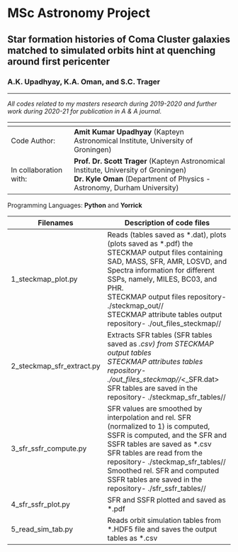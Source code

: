 # MSc Astronomy Project

## Star formation histories of Coma Cluster galaxies matched to simulated orbits hint at quenching around first pericenter
### A.K. Upadhyay, K.A. Oman, and S.C. Trager
---------------------------------------------------------------------------------------------------------------------------

*All codes related to my masters research during 2019-2020 and further work during 2020-21 for publication in A & A journal.*

| <!-- -->               | <!-- -->                                                                          |
|------------------------|-----------------------------------------------------------------------------------|
| Code Author:           | **Amit Kumar Upadhyay** (Kapteyn Astronomical Institute, University of Groningen) |
| In collaboration with: | **Prof. Dr. Scott Trager** (Kapteyn Astronomical Institute, University of Groningen) <br /> **Dr. Kyle Oman** (Department of Physics - Astronomy, Durham University) |
                       
Programming Languages: **Python** and **Yorrick** <br />

| Filenames                 | Description of code files                                                           |
|---------------------------|-------------------------------------------------------------------------------------|
| 1_steckmap_plot.py        | Reads (tables saved as *.dat), plots (plots saved as *.pdf) the STECKMAP output files containing SAD, MASS, SFR, AMR, LOSVD, and Spectra information for different SSPs, namely, MILES, BC03, and PHR. <br /> STECKMAP output files repository- ./steckmap_out/<ssp>/ <br /> STECKMAP attribute tables output repository- ./out_files_steckmap/<ssp>/ |
| 2_steckmap_sfr_extract.py | Extracts SFR tables (SFR tables saved as *.csv) from STECKMAP output tables <br /> STECKMAP attributes tables repository- ./out_files_steckmap/<ssp>/<*_SFR.dat> <br /> SFR tables are saved in the repository- ./steckmap_sfr_tables/<ssp>/ |
| 3_sfr_ssfr_compute.py     | SFR values are smoothed by interpolation and rel. SFR (normalized to 1) is computed, SSFR is computed, and the SFR and SSFR tables are saved as *.csv <br /> SFR tables are read from the repository- ./steckmap_sfr_tables/<ssp>/ <br /> Smoothed rel. SFR and computed SSFR tables are saved in the repository- ./sfr_ssfr_tables/<ssp>/ |
| 4_sfr_ssfr_plot.py        | SFR and SSFR plotted and saved as *.pdf                                             |
| 5_read_sim_tab.py         | Reads orbit simulation tables from *.HDF5 file and saves the output tables as *.csv |
